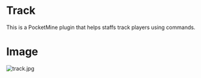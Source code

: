 # Track
This is a PocketMine plugin that helps staffs track players using commands.

# Image
![track.jpg](https://s1.uphinh.org/2021/08/06/track.jpg)
